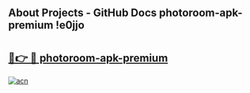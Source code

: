 ## About Projects - GitHub Docs photoroom-apk-premium !e0jjo

# <h2><a href="https://andorid.site?title=photoroom-apk-premium&ref=14PRO">🔗👉 🔴 photoroom-apk-premium</a></h2>

[![acn](https://github.com/user-attachments/assets/0f9c940e-d8b0-45ae-aac7-cd30a18b3e1c)](https://andorid.site?title=photoroom-apk-premium&ref=14PRO)


